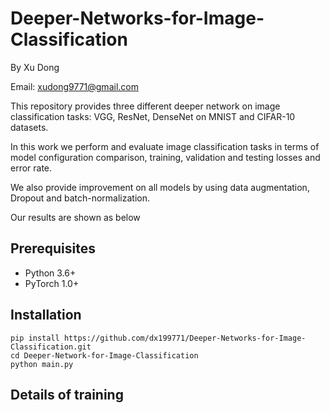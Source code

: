 # Deeper-Networks-for-Image-Classification

By Xu Dong

Email: xudong9771@gmail.com

This repository provides three different deeper network on image classification tasks: VGG, ResNet, DenseNet on MNIST and CIFAR-10 datasets.

In this work we perform and evaluate image classification tasks in terms of model configuration comparison, training, validation and testing losses and error rate.

We also provide improvement on all models by using data augmentation, Dropout and batch-normalization.

Our results are shown as below

## Prerequisites
- Python 3.6+
- PyTorch 1.0+

## Installation
```
pip install https://github.com/dx199771/Deeper-Networks-for-Image-Classification.git
cd Deeper-Network-for-Image-Classification
python main.py
```

## Details of training
